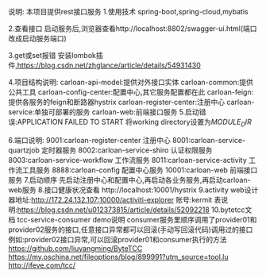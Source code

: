 说明:
本项目提供rest接口服务
1.使用技术
spring-boot,spring-cloud,mybatis

2.查看接口
启动服务后,浏览器查看http://localhost:8802/swagger-ui.html(端口改成启动服务端口)

3.get或set报错
安装lombok插件,https://blog.csdn.net/zhglance/article/details/54931430

4.项目结构说明:
carloan-api-model:提供对外接口实体
carloan-common:提供公共工具
carloan-config-center:配置中心,其它服务配置都在此
carloan-feign:提供各服务的feign和断路器hystrix
carloan-register-center:注册中心
carloan-service:单独可部署的服务
carloan-web:前端接口服务
5.启动错误:APPLICATION FAILED TO START
将working directory设置为$MODULE_DIR$

6.端口说明:
9001:carloan-register-center 注册中心
8001:carloan-service-quartzjob 定时器服务
8002:carloan-service-shiro 认证权限服务
8003:carloan-service-workflow 工作流服务
8011:carloan-service-activity 工作流工具服务
8888:carloan-config 配置中心服务
10001:carloan-web 前端接口服务
7.启动顺序
先启动注册中心和配置中心,再启动各业务服务,再启动carloan-web服务
8.接口健康状况查看
http://localhost:10001/hystrix
9.activity
web设计器地址:http://172.24.132.107:10000/activiti-explorer  账号:kermit
表说明:https://blog.csdn.net/u012373815/article/details/52092218
10.bytetcc文档
tcc-service-consumer demo说明
consumer服务里顺序调用了provider01和provider02服务的接口,任意接口异常都可以回滚(手动写回滚代码)调用过的接口
例如:provider02接口异常,可以回滚provider01和consumer执行的方法
https://github.com/liuyangming/ByteTCC
https://my.oschina.net/fileoptions/blog/899991?utm_source=tool.lu
http://ifeve.com/tcc/


